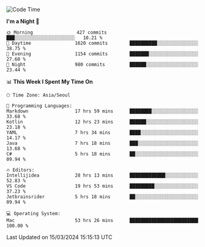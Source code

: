 <!--START_SECTION:waka-->
![Code Time](http://img.shields.io/badge/Code%20Time-524%20hrs%2039%20mins-blue)

**I'm a Night 🦉** 

```text
🌞 Morning                427 commits         ███░░░░░░░░░░░░░░░░░░░░░░   10.21 % 
🌆 Daytime                1620 commits        ██████████░░░░░░░░░░░░░░░   38.75 % 
🌃 Evening                1154 commits        ███████░░░░░░░░░░░░░░░░░░   27.60 % 
🌙 Night                  980 commits         ██████░░░░░░░░░░░░░░░░░░░   23.44 % 
```


📊 **This Week I Spent My Time On** 

```text
🕑︎ Time Zone: Asia/Seoul

💬 Programming Languages: 
Markdown                 17 hrs 59 mins      ████████░░░░░░░░░░░░░░░░░   33.68 % 
Kotlin                   12 hrs 23 mins      ██████░░░░░░░░░░░░░░░░░░░   23.18 % 
YAML                     7 hrs 34 mins       ████░░░░░░░░░░░░░░░░░░░░░   14.17 % 
Java                     7 hrs 18 mins       ███░░░░░░░░░░░░░░░░░░░░░░   13.68 % 
C#                       5 hrs 18 mins       ██░░░░░░░░░░░░░░░░░░░░░░░   09.94 % 

🔥 Editors: 
Intellijidea             28 hrs 13 mins      █████████████░░░░░░░░░░░░   52.83 % 
VS Code                  19 hrs 53 mins      █████████░░░░░░░░░░░░░░░░   37.23 % 
Jetbrainsrider           5 hrs 18 mins       ██░░░░░░░░░░░░░░░░░░░░░░░   09.94 % 

💻 Operating System: 
Mac                      53 hrs 26 mins      █████████████████████████   100.00 % 
```


 Last Updated on 15/03/2024 15:15:13 UTC
<!--END_SECTION:waka-->
